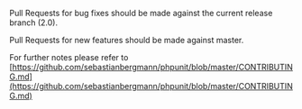 Pull Requests for bug fixes should be made against the current release branch (2.0).

Pull Requests for new features should be made against master.

For further notes please refer to [https://github.com/sebastianbergmann/phpunit/blob/master/CONTRIBUTING.md](https://github.com/sebastianbergmann/phpunit/blob/master/CONTRIBUTING.md)
